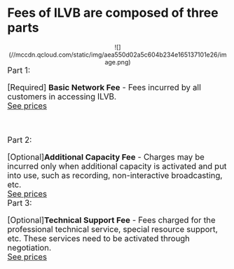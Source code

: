 # Fees of ILVB are composed of three parts
<div style="width:auto;text-align:center">
![](//mccdn.qcloud.com/static/img/aea550d02a5c604b234e165137101e26/image.png)
</div>
<font size=4>
Part 1:

[Required] **Basic Network Fee** - Fees incurred by all customers in accessing ILVB.</br>
[See prices](https://www.qcloud.com/doc/product/268/5128)

</br>

Part 2:

[Optional]**Additional Capacity Fee** - Charges may be incurred only when additional capacity is activated and put into use, such as recording, non-interactive broadcasting, etc.</br>
[See prices](https://www.qcloud.com/doc/product/268/5129)
</br>
Part 3:

[Optional]**Technical Support Fee** - Fees charged for the professional technical service, special resource support, etc. These services need to be activated through negotiation.</br>
[See prices](https://www.qcloud.com/doc/product/268/5130)

</br>



